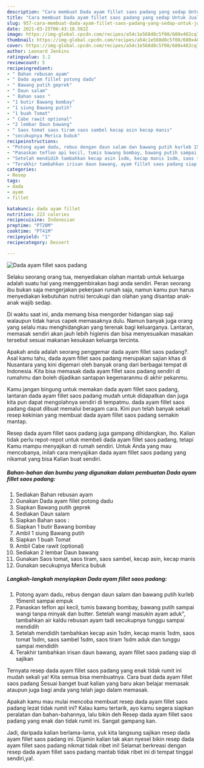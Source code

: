 ```yaml
---
description: "Cara membuat Dada ayam fillet saos padang yang sedap Untuk Jualan"
title: "Cara membuat Dada ayam fillet saos padang yang sedap Untuk Jualan"
slug: 957-cara-membuat-dada-ayam-fillet-saos-padang-yang-sedap-untuk-jualan
date: 2021-03-25T06:43:18.582Z
image: https://img-global.cpcdn.com/recipes/a54c1e568d8c5f08/680x482cq70/dada-ayam-fillet-saos-padang-foto-resep-utama.jpg
thumbnail: https://img-global.cpcdn.com/recipes/a54c1e568d8c5f08/680x482cq70/dada-ayam-fillet-saos-padang-foto-resep-utama.jpg
cover: https://img-global.cpcdn.com/recipes/a54c1e568d8c5f08/680x482cq70/dada-ayam-fillet-saos-padang-foto-resep-utama.jpg
author: Leonard Jenkins
ratingvalue: 3.2
reviewcount: 5
recipeingredient:
- " Bahan rebusan ayam"
- " Dada ayam fillet potong dadu"
- " Bawang putih geprek"
- " Daun salam"
- " Bahan saos "
- "1 butir Bawang bombay"
- "1 siung Bawang putih"
- "1 buah Tomat"
- " Cabe rawit optional"
- "2 lembar Daun bawang"
- " Saos tomat saos tiram saos sambel kecap asin kecap manis"
- "secukupnya Merica bubuk"
recipeinstructions:
- "Potong ayam dadu, rebus dengan daun salam dan bawang putih kurleb 15menit sampai empuk"
- "Panaskan teflon api kecil, tumis bawang bombay, bawang putih sampai wangi tanpa minyak dan butter. Setelah wangi masukin ayam aduk&#34;, tambahkan air kaldu rebusan ayam tadi secukupnya tunggu sampai mendidih"
- "Setelah mendidih tambahkan kecap asin 1sdm, kecap manis 1sdm, saos tomat 1sdm, saos sambel 1sdm, saos tiram 1sdm aduk dan tunggu sampai mendidih"
- "Terakhir tambahkan irisan daun bawang, ayam fillet saos padang siap di sajikan"
categories:
- Resep
tags:
- dada
- ayam
- fillet

katakunci: dada ayam fillet 
nutrition: 223 calories
recipecuisine: Indonesian
preptime: "PT20M"
cooktime: "PT41M"
recipeyield: "1"
recipecategory: Dessert

---
```



![Dada ayam fillet saos padang](https://img-global.cpcdn.com/recipes/a54c1e568d8c5f08/680x482cq70/dada-ayam-fillet-saos-padang-foto-resep-utama.jpg)

Selaku seorang orang tua, menyediakan olahan mantab untuk keluarga adalah suatu hal yang menggembirakan bagi anda sendiri. Peran seorang ibu bukan saja mengerjakan pekerjaan rumah saja, namun kamu pun harus menyediakan kebutuhan nutrisi tercukupi dan olahan yang disantap anak-anak wajib sedap.

Di waktu  saat ini, anda memang bisa mengorder hidangan siap saji walaupun tidak harus capek memasaknya dulu. Namun banyak juga orang yang selalu mau menghidangkan yang terenak bagi keluarganya. Lantaran, memasak sendiri akan jauh lebih higienis dan bisa menyesuaikan masakan tersebut sesuai makanan kesukaan keluarga tercinta. 



Apakah anda adalah seorang penggemar dada ayam fillet saos padang?. Asal kamu tahu, dada ayam fillet saos padang merupakan sajian khas di Nusantara yang kini digemari oleh banyak orang dari berbagai tempat di Indonesia. Kita bisa memasak dada ayam fillet saos padang sendiri di rumahmu dan boleh dijadikan santapan kegemaranmu di akhir pekanmu.

Kamu jangan bingung untuk memakan dada ayam fillet saos padang, lantaran dada ayam fillet saos padang mudah untuk didapatkan dan juga kita pun dapat mengolahnya sendiri di tempatmu. dada ayam fillet saos padang dapat dibuat memalui beragam cara. Kini pun telah banyak sekali resep kekinian yang membuat dada ayam fillet saos padang semakin mantap.

Resep dada ayam fillet saos padang juga gampang dihidangkan, lho. Kalian tidak perlu repot-repot untuk membeli dada ayam fillet saos padang, tetapi Kamu mampu menyajikan di rumah sendiri. Untuk Anda yang mau mencobanya, inilah cara menyajikan dada ayam fillet saos padang yang nikamat yang bisa Kalian buat sendiri.

<!--inarticleads1-->

##### Bahan-bahan dan bumbu yang digunakan dalam pembuatan Dada ayam fillet saos padang:

1. Sediakan  Bahan rebusan ayam
1. Gunakan  Dada ayam fillet potong dadu
1. Siapkan  Bawang putih geprek
1. Sediakan  Daun salam
1. Siapkan  Bahan saos :
1. Siapkan 1 butir Bawang bombay
1. Ambil 1 siung Bawang putih
1. Siapkan 1 buah Tomat
1. Ambil  Cabe rawit (optional)
1. Sediakan 2 lembar Daun bawang
1. Gunakan  Saos tomat, saos tiram, saos sambel, kecap asin, kecap manis
1. Gunakan secukupnya Merica bubuk




<!--inarticleads2-->

##### Langkah-langkah menyiapkan Dada ayam fillet saos padang:

1. Potong ayam dadu, rebus dengan daun salam dan bawang putih kurleb 15menit sampai empuk
1. Panaskan teflon api kecil, tumis bawang bombay, bawang putih sampai wangi tanpa minyak dan butter. Setelah wangi masukin ayam aduk&#34;, tambahkan air kaldu rebusan ayam tadi secukupnya tunggu sampai mendidih
1. Setelah mendidih tambahkan kecap asin 1sdm, kecap manis 1sdm, saos tomat 1sdm, saos sambel 1sdm, saos tiram 1sdm aduk dan tunggu sampai mendidih
1. Terakhir tambahkan irisan daun bawang, ayam fillet saos padang siap di sajikan




Ternyata resep dada ayam fillet saos padang yang enak tidak rumit ini mudah sekali ya! Kita semua bisa membuatnya. Cara buat dada ayam fillet saos padang Sesuai banget buat kalian yang baru akan belajar memasak ataupun juga bagi anda yang telah jago dalam memasak.

Apakah kamu mau mulai mencoba membuat resep dada ayam fillet saos padang lezat tidak rumit ini? Kalau kamu tertarik, ayo kamu segera siapkan peralatan dan bahan-bahannya, lalu bikin deh Resep dada ayam fillet saos padang yang enak dan tidak rumit ini. Sangat gampang kan. 

Jadi, daripada kalian berlama-lama, yuk kita langsung sajikan resep dada ayam fillet saos padang ini. Dijamin kalian tak akan nyesel bikin resep dada ayam fillet saos padang nikmat tidak ribet ini! Selamat berkreasi dengan resep dada ayam fillet saos padang mantab tidak ribet ini di tempat tinggal sendiri,ya!.

